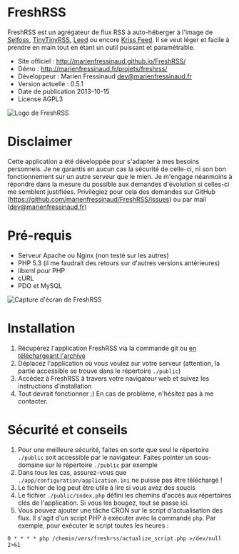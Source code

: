 # FreshRSS
FreshRSS est un agrégateur de flux RSS à auto-héberger à l'image de [Selfoss](http://selfoss.aditu.de/), [TinyTinyRSS](http://tt-rss.org/redmine/projects/tt-rss/wiki), [Leed](http://projet.idleman.fr/leed/) ou encore [Kriss Feed](http://tontof.net/kriss/feed/). Il se veut léger et facile à prendre en main tout en étant un outil puissant et paramétrable.

* Site officiel : http://marienfressinaud.github.io/FreshRSS/
* Démo : http://marienfressinaud.fr/projets/freshrss/
* Développeur : Marien Fressinaud <dev@marienfressinaud.fr>
* Version actuelle : 0.5.1
* Date de publication 2013-10-15
* License AGPL3

![Logo de FreshRSS](http://marienfressinaud.fr/data/images/freshrss/freshrss_title.png)

# Disclaimer
Cette application a été développée pour s'adapter à mes besoins personnels.
Je ne garantis en aucun cas la sécurité de celle-ci, ni son bon fonctionnement
sur un autre serveur que le mien. Je m'engage néanmoins à répondre dans la
mesure du possible aux demandes d'évolution si celles-ci me semblent justifiées.
Privilégiez pour cela des demandes sur GitHub
(https://github.com/marienfressinaud/FreshRSS/issues) ou par mail (dev@marienfressinaud.fr)

# Pré-requis
* Serveur Apache ou Nginx (non testé sur les autres)
* PHP 5.3 (il me faudrait des retours sur d'autres versions antérieures)
* libxml pour PHP
* cURL
* PDO et MySQL

![Capture d'écran de FreshRSS](http://marienfressinaud.fr/data/images/freshrss/freshrss_default-design.png)

# Installation
1. Récupérez l'application FreshRSS via la commande git ou [en téléchargeant l'archive](https://github.com/marienfressinaud/FreshRSS/archive/master.zip)
2. Déplacez l'application où vous voulez sur votre serveur (attention, la partie accessible se trouve dans le répertoire `./public`)
3. Accédez à FreshRSS à travers votre navigateur web et suivez les instructions d'installation
4. Tout devrait fonctionner :) En cas de problème, n'hésitez pas à me contacter.

# Sécurité et conseils
1. Pour une meilleure sécurité, faites en sorte que seul le répertoire `./public` soit accessible par le navigateur. Faites pointer un sous-domaine sur le répertoire `./public` par exemple
2. Dans tous les cas, assurez-vous que `./app/configuration/application.ini` ne puisse pas être téléchargé !
3. Le fichier de log peut être utile à lire si vous avez des soucis
4. Le fichier `./public/index.php` défini les chemins d'accès aux répertoires clés de l'application. Si vous les bougez, tout se passe ici.
5. Vous pouvez ajouter une tâche CRON sur le script d'actualisation des flux. Il s'agit d'un script PHP à exécuter avec la commande `php`. Par exemple, pour exécuter le script toutes les heures :
```
0 * * * * php /chemin/vers/freshrss/actualize_script.php >/dev/null 2>&1
```
